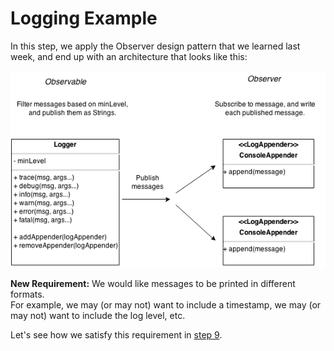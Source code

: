 # Logging Example

In this step, we apply the Observer design pattern that we learned last week, and end up with an architecture that looks like this:

![Observer/Observable architecture](LoggerArchitecture-step8.png)


__New Requirement:__ We would like messages to be printed in different formats.    
For example, we may (or may not) want to include a timestamp, we may (or may not) want to include the log level, etc.

Let's see how we satisfy this requirement in [step 9](https://github.com/csc301-fall2014/LoggingExample/tree/step9).
